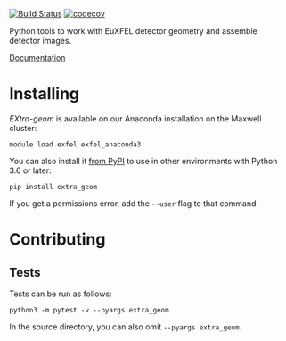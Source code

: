 [![Build Status](https://github.com/European-XFEL/EXtra-geom/workflows/Tests/badge.svg)](https://github.com/European-XFEL/EXtra-geom/actions?query=workflow%3ATests)
[![codecov](https://codecov.io/gh/European-XFEL/EXtra-geom/branch/master/graph/badge.svg)](https://codecov.io/gh/European-XFEL/EXtra-geom)

Python tools to work with EuXFEL detector geometry and assemble detector images.

[Documentation](https://extra-geom.readthedocs.io/en/latest/)

Installing
==========

*EXtra-geom* is available on our Anaconda installation on the Maxwell cluster:

    module load exfel exfel_anaconda3

You can also install it [from PyPI](https://pypi.org/project/EXtra-geom/)
to use in other environments with Python 3.6 or later:

    pip install extra_geom

If you get a permissions error, add the `--user` flag to that command.


Contributing
===========

Tests
-----

Tests can be run as follows:

    python3 -m pytest -v --pyargs extra_geom

In the source directory, you can also omit `--pyargs extra_geom`.
